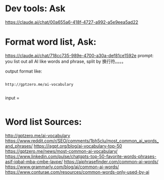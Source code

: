 # Dev tools: Ask
https://claude.ai/chat/00a655a6-418f-4727-a992-a5e9eea5ad22

# Format word list, Ask:
https://claude.ai/chat/718cc735-989e-4700-a30a-def81ce1592e
prompt: you list out all AI like words and phrase, split by 换行符。。。。

output format like:
```

http://gptzero.me/ai-vocabulary


```

input = 
```
```


# Word list Sources:
http://gptzero.me/ai-vocabulary
https://www.reddit.com/r/SEO/comments/1bh5clu/most_common_ai_words_and_phrases/
https://isgpt.org/blog/ai-vocabulary-top-50
https://gptzero.me/news/most-common-ai-vocabulary/
https://www.linkedin.com/pulse/chatgpts-top-50-favorite-words-phrases-asif-iqbal-mba-cmbe-lavpe/
https://aiphrasefinder.com/common-ai-words/
https://www.grammarly.com/blog/ai/common-ai-words/
https://www.conturae.com/resources/common-words-only-used-by-ai